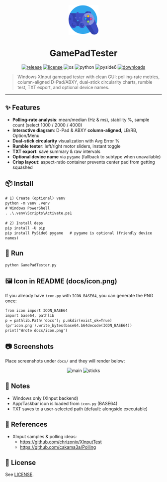 <p align="center">
  <img src="/icon.png" width="96" alt="GamePadTester icon" />
</p>
<h1 align="center">GamePadTester</h1>
<p align="center">
  <a href="https://github.com/deuxdoom/GamePadTester/releases"><img src="https://img.shields.io/github/v/release/deuxdoom/GamePadTester?logo=github" alt="release"/></a>
  <a href="https://github.com/deuxdoom/GamePadTester/blob/main/LICENSE"><img src="https://img.shields.io/github/license/deuxdoom/GamePadTester" alt="license"/></a>
  <img src="https://img.shields.io/badge/OS-Windows-0078D6?logo=windows" alt="os"/>
  <img src="https://img.shields.io/badge/Python-3.9%2B-3776AB?logo=python" alt="python"/>
  <img src="https://img.shields.io/badge/GUI-PySide6-41CD52?logo=qt" alt="pyside6"/>
  <a href="https://github.com/deuxdoom/GamePadTester/releases"><img src="https://img.shields.io/github/downloads/deuxdoom/GamePadTester/total?logo=github" alt="downloads"/></a>
</p>

> Windows XInput gamepad tester with clean GUI: polling-rate metrics, column-aligned D-Pad/ABXY, dual-stick circularity charts, rumble test, TXT export, and optional device names.

---

## ✨ Features
- **Polling-rate analysis**: mean/median (Hz & ms), stability %, sample count (select 1000 / 2000 / 4000)
- **Interactive diagram**: D-Pad & ABXY **column-aligned**, LB/RB, Option/Menu
- **Dual-stick circularity** visualization with Avg Error %
- **Rumble tester**: left/right motor sliders, instant toggle
- **TXT export**: save summary & raw intervals
- **Optional device name** via `pygame` (fallback to subtype when unavailable)
- **Crisp layout**: aspect-ratio container prevents center pad from getting squashed

## 📦 Install
    # 1) Create (optional) venv
    python -m venv .venv
    # Windows PowerShell
    . .\.venv\Scripts\Activate.ps1

    # 2) Install deps
    pip install -U pip
    pip install PySide6 pygame   # pygame is optional (friendly device names)

## 🚀 Run
    python GamePadTester.py

## 🖼️ Icon in README (docs/icon.png)
If you already have `icon.py` with `ICON_BASE64`, you can generate the PNG once:

    from icon import ICON_BASE64
    import base64, pathlib
    p = pathlib.Path('docs'); p.mkdir(exist_ok=True)
    (p/'icon.png').write_bytes(base64.b64decode(ICON_BASE64))
    print('Wrote docs/icon.png')

## 📷 Screenshots
Place screenshots under `docs/` and they will render below:

<p align="center">
  <img src="docs/screenshot-1.png" alt="main" width="45%"/>
  <img src="docs/screenshot-2.png" alt="sticks" width="45%"/>
</p>

## 📝 Notes
- Windows only (XInput backend)
- App/Taskbar icon is loaded from `icon.py` (BASE64)
- TXT saves to a user-selected path (default: alongside executable)

## 🔗 References
- XInput samples & polling ideas:
  - https://github.com/chrizonix/XInputTest
  - https://github.com/cakama3a/Polling

## 📄 License
See [LICENSE](LICENSE).

